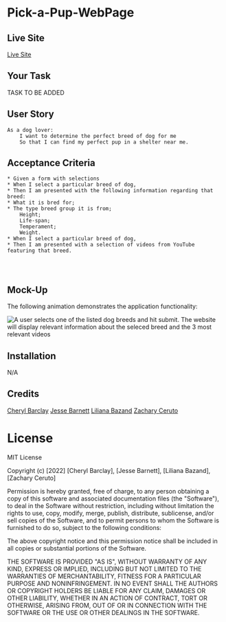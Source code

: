 # Pick-a-Pup-WebPage

## Live Site
[Live Site](https://zacharydonovan88.github.io/Pick-a-Pup-WebPage/)

## Your Task

TASK TO BE ADDED

## User Story

```
As a dog lover:
    I want to determine the perfect breed of dog for me
    So that I can find my perfect pup in a shelter near me.

```

## Acceptance Criteria

```
* Given a form with selections
* When I select a particular breed of dog,
* Then I am presented with the following information regarding that breed: 
* What it is bred for;
* The type breed group it is from;
    Height;
    Life-span;
    Temperament;    
    Weight.
* When I select a particular breed of dog,
* Then I am presented with a selection of videos from YouTube featuring that breed.




```

## Mock-Up

The following animation demonstrates the application functionality:

![A user selects one of the listed dog breeds and hit submit. The website will display relevant information about the seleced breed and the 3 most relevant videos](./assets/images/Pick%20a%20Pup.gif)

## Installation
N/A

## Credits
[Cheryl Barclay](https://github.com/CheBar1)
[Jesse Barnett](https://github.com/biscuit231)
[Liliana Bazand](https://github.com/lilianaba)
[Zachary Ceruto](https://github.com/ZacharyDonovan88)


# License
MIT License

Copyright (c) [2022] [Cheryl Barclay], [Jesse Barnett], [Liliana Bazand], [Zachary Ceruto]

Permission is hereby granted, free of charge, to any person obtaining a copy
of this software and associated documentation files (the "Software"), to deal
in the Software without restriction, including without limitation the rights
to use, copy, modify, merge, publish, distribute, sublicense, and/or sell
copies of the Software, and to permit persons to whom the Software is
furnished to do so, subject to the following conditions:

The above copyright notice and this permission notice shall be included in all
copies or substantial portions of the Software.

THE SOFTWARE IS PROVIDED "AS IS", WITHOUT WARRANTY OF ANY KIND, EXPRESS OR
IMPLIED, INCLUDING BUT NOT LIMITED TO THE WARRANTIES OF MERCHANTABILITY,
FITNESS FOR A PARTICULAR PURPOSE AND NONINFRINGEMENT. IN NO EVENT SHALL THE
AUTHORS OR COPYRIGHT HOLDERS BE LIABLE FOR ANY CLAIM, DAMAGES OR OTHER
LIABILITY, WHETHER IN AN ACTION OF CONTRACT, TORT OR OTHERWISE, ARISING FROM,
OUT OF OR IN CONNECTION WITH THE SOFTWARE OR THE USE OR OTHER DEALINGS IN THE
SOFTWARE.


